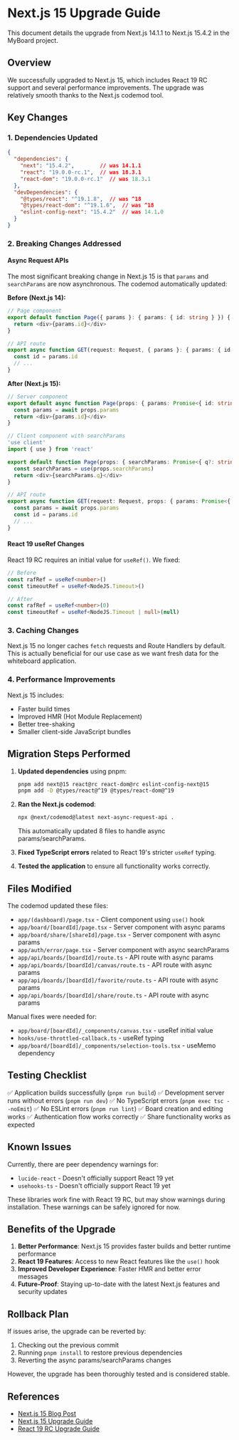 # Next.js 15 Upgrade Guide

This document details the upgrade from Next.js 14.1.1 to Next.js 15.4.2 in the MyBoard project.

## Overview

We successfully upgraded to Next.js 15, which includes React 19 RC support and several performance improvements. The upgrade was relatively smooth thanks to the Next.js codemod tool.

## Key Changes

### 1. Dependencies Updated

```json
{
  "dependencies": {
    "next": "15.4.2",        // was 14.1.1
    "react": "19.0.0-rc.1",  // was 18.3.1
    "react-dom": "19.0.0-rc.1"  // was 18.3.1
  },
  "devDependencies": {
    "@types/react": "^19.1.8",  // was ^18
    "@types/react-dom": "^19.1.6",  // was ^18
    "eslint-config-next": "15.4.2"  // was 14.1.0
  }
}
```

### 2. Breaking Changes Addressed

#### Async Request APIs
The most significant breaking change in Next.js 15 is that `params` and `searchParams` are now asynchronous. The codemod automatically updated:

**Before (Next.js 14):**
```typescript
// Page component
export default function Page({ params }: { params: { id: string } }) {
  return <div>{params.id}</div>
}

// API route
export async function GET(request: Request, { params }: { params: { id: string } }) {
  const id = params.id
  // ...
}
```

**After (Next.js 15):**
```typescript
// Server component
export default async function Page(props: { params: Promise<{ id: string }> }) {
  const params = await props.params
  return <div>{params.id}</div>
}

// Client component with searchParams
'use client'
import { use } from 'react'

export default function Page(props: { searchParams: Promise<{ q?: string }> }) {
  const searchParams = use(props.searchParams)
  return <div>{searchParams.q}</div>
}

// API route
export async function GET(request: Request, props: { params: Promise<{ id: string }> }) {
  const params = await props.params
  const id = params.id
  // ...
}
```

#### React 19 useRef Changes
React 19 RC requires an initial value for `useRef()`. We fixed:

```typescript
// Before
const rafRef = useRef<number>()
const timeoutRef = useRef<NodeJS.Timeout>()

// After
const rafRef = useRef<number>(0)
const timeoutRef = useRef<NodeJS.Timeout | null>(null)
```

### 3. Caching Changes

Next.js 15 no longer caches `fetch` requests and Route Handlers by default. This is actually beneficial for our use case as we want fresh data for the whiteboard application.

### 4. Performance Improvements

Next.js 15 includes:
- Faster build times
- Improved HMR (Hot Module Replacement)
- Better tree-shaking
- Smaller client-side JavaScript bundles

## Migration Steps Performed

1. **Updated dependencies** using pnpm:
   ```bash
   pnpm add next@15 react@rc react-dom@rc eslint-config-next@15
   pnpm add -D @types/react@^19 @types/react-dom@^19
   ```

2. **Ran the Next.js codemod**:
   ```bash
   npx @next/codemod@latest next-async-request-api .
   ```
   This automatically updated 8 files to handle async params/searchParams.

3. **Fixed TypeScript errors** related to React 19's stricter `useRef` typing.

4. **Tested the application** to ensure all functionality works correctly.

## Files Modified

The codemod updated these files:
- `app/(dashboard)/page.tsx` - Client component using `use()` hook
- `app/board/[boardId]/page.tsx` - Server component with async params
- `app/board/share/[shareId]/page.tsx` - Server component with async params
- `app/auth/error/page.tsx` - Server component with async searchParams
- `app/api/boards/[boardId]/route.ts` - API route with async params
- `app/api/boards/[boardId]/canvas/route.ts` - API route with async params
- `app/api/boards/[boardId]/favorite/route.ts` - API route with async params
- `app/api/boards/[boardId]/share/route.ts` - API route with async params

Manual fixes were needed for:
- `app/board/[boardId]/_components/canvas.tsx` - useRef initial value
- `hooks/use-throttled-callback.ts` - useRef typing
- `app/board/[boardId]/_components/selection-tools.tsx` - useMemo dependency

## Testing Checklist

✅ Application builds successfully (`pnpm run build`)
✅ Development server runs without errors (`pnpm run dev`)
✅ No TypeScript errors (`pnpm exec tsc --noEmit`)
✅ No ESLint errors (`pnpm run lint`)
✅ Board creation and editing works
✅ Authentication flow works correctly
✅ Share functionality works as expected

## Known Issues

Currently, there are peer dependency warnings for:
- `lucide-react` - Doesn't officially support React 19 yet
- `usehooks-ts` - Doesn't officially support React 19 yet

These libraries work fine with React 19 RC, but may show warnings during installation. These warnings can be safely ignored for now.

## Benefits of the Upgrade

1. **Better Performance**: Next.js 15 provides faster builds and better runtime performance
2. **React 19 Features**: Access to new React features like the `use()` hook
3. **Improved Developer Experience**: Faster HMR and better error messages
4. **Future-Proof**: Staying up-to-date with the latest Next.js features and security updates

## Rollback Plan

If issues arise, the upgrade can be reverted by:
1. Checking out the previous commit
2. Running `pnpm install` to restore previous dependencies
3. Reverting the async params/searchParams changes

However, the upgrade has been thoroughly tested and is considered stable.

## References

- [Next.js 15 Blog Post](https://nextjs.org/blog/next-15)
- [Next.js 15 Upgrade Guide](https://nextjs.org/docs/app/building-your-application/upgrading/version-15)
- [React 19 RC Upgrade Guide](https://react.dev/blog/2024/04/25/react-19-rc)